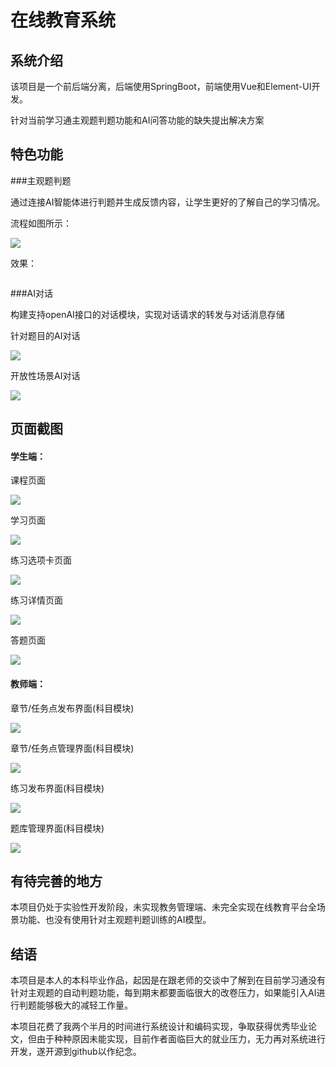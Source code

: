 # 在线教育系统

## 系统介绍

该项目是一个前后端分离，后端使用SpringBoot，前端使用Vue和Element-UI开发。

针对当前学习通主观题判题功能和AI问答功能的缺失提出解决方案

## 特色功能

###主观题判题 

通过连接AI智能体进行判题并生成反馈内容，让学生更好的了解自己的学习情况。

流程如图所示：

![](M:\SpringBoot-Vue-OnlineEdu\markdownImage\aiJudgeFlowchart.png)

效果：

<img title="" src="file:///M:/SpringBoot-Vue-OnlineEdu/markdownImage/answerEffectDrawing.png" alt="" data-align="inline">

###AI对话

构建支持openAI接口的对话模块，实现对话请求的转发与对话消息存储

针对题目的AI对话

![](M:\SpringBoot-Vue-OnlineEdu\markdownImage\qusAichatEffectDrawing.png)

开放性场景AI对话

![](M:\SpringBoot-Vue-OnlineEdu\markdownImage\openChatEffectDrawing.png)

## 页面截图

#### 学生端：

课程页面

![](M:\SpringBoot-Vue-OnlineEdu\markdownImage\courseEffectDrawing.png)

学习页面

![](M:\SpringBoot-Vue-OnlineEdu\markdownImage\studyEffectDrawing.png)

练习选项卡页面

![](M:\SpringBoot-Vue-OnlineEdu\markdownImage\testEffectDrawing.png)

练习详情页面

![](M:\SpringBoot-Vue-OnlineEdu\markdownImage\testInfoEffectDrawing.png)

答题页面

![](M:\SpringBoot-Vue-OnlineEdu\markdownImage\doTestEffectDrawing.png)

#### 教师端：

章节/任务点发布界面(科目模块)

![](M:\SpringBoot-Vue-OnlineEdu\markdownImage\chapterEffectDrawing.png)

章节/任务点管理界面(科目模块)

![](M:\SpringBoot-Vue-OnlineEdu\markdownImage\taskEffectDrawing.png)

练习发布界面(科目模块)

![](M:\SpringBoot-Vue-OnlineEdu\markdownImage\testReleaseEffectDrawing.png)

题库管理界面(科目模块)

![](M:\SpringBoot-Vue-OnlineEdu\markdownImage\queHubEffectDrawing.png)

## 有待完善的地方

本项目仍处于实验性开发阶段，未实现教务管理端、未完全实现在线教育平台全场景功能、也没有使用针对主观题判题训练的AI模型。

## 结语

本项目是本人的本科毕业作品，起因是在跟老师的交谈中了解到在目前学习通没有针对主观题的自动判题功能，每到期末都要面临很大的改卷压力，如果能引入AI进行判题能够极大的减轻工作量。

本项目花费了我两个半月的时间进行系统设计和编码实现，争取获得优秀毕业论文，但由于种种原因未能实现，目前作者面临巨大的就业压力，无力再对系统进行开发，遂开源到github以作纪念。
